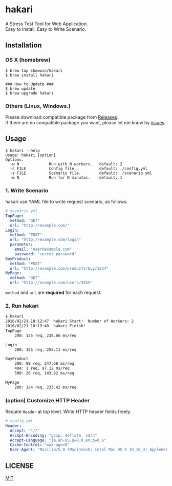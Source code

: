 # hakari
A Stress Test Tool for Web Application.  
Easy to Install, Easy to Write Scenario.

## Installation
### OS X (homebrew)
```
$ brew tap showwin/hakari
$ brew install hakari

### How to Update ###
$ brew update
$ brew upgrade hakari
```

### Others (Linux, Windows.)
Please download compatible package from [Releases](https://github.com/showwin/hakari/releases).  
If there are no compatible package you want, please let me know by  [issues](https://github.com/showwin/hakari/issues).


## Usage

```
$ hakari --help
Usage: hakari [option]
Options:
  -w N	           Run with N workers.   default: 2
  -c FILE          Config file.          default: ./config.yml
  -s FILE          Scenario file.        default: ./scenario.yml
  -m N             Run for N minutes.    default: 1
```

### 1. Write Scenario
hakari use YAML file to write request scenario, as follows:

```yaml
# scenario.yml
TopPage:
  method: "GET"
  url: "http://example.com/"
Login:
  method: "POST"
  url: "http://example.com/login"
  parameter:
    email: "user@example.com"
    password: "secret_password"
BuyProduct:
  method: "POST"
  url: "http://example.com/products/buy/1234"
MyPage:
  method: "GET"
  url: "http://example.com/users/5555"
```

`method` and `url` are **required** for each request.

### 2. Run hakari

```bash
$ hakari
2016/02/21 18:12:47  hakari Start!  Number of Workers: 2
2016/02/21 18:13:48  hakari Finish!
TopPage
	200: 125 req, 238.66 ms/req

Login
	200: 125 req, 255.11 ms/req

BuyProduct
  	200: 98 req, 247.68 ms/req
  	404: 1 req, 97.12 ms/req
  	500: 26 req, 143.82 ms/req

MyPage
	200: 124 req, 233.42 ms/req
```

### (option) Customize HTTP Header
Require `Header` at top level. Write HTTP header fields freely.
```yaml
# config.yml
Header:
  Accept: "*/*"
  Accept-Encoding: "gzip, deflate, sdch"
  Accept-Language: "ja,en-US;q=0.8,en;q=0.6"
  Cache-Control: "max-age=0"
  User-Agent: "Mozilla/5.0 (Macintosh; Intel Mac OS X 10_10_3) AppleWebKit/537.36 (KHTML, like Gecko) Chrome/44.0.2403.39 Safari/537.36"
```

## LICENSE

[MIT](https://github.com/showwin/hakari/blob/master/LICENSE)
